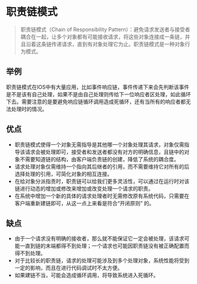 # 职责链模式

> 职责链模式（Chain of Responsibility Pattern）：避免请求发送者与接受者耦合在一起，让多个对象都有可能接收请求，将这些对象连接成一条链，并且沿着这条链传递请求，直到有对象处理它为止。职责链模式是一种对象行为模式。

## 举例

职责链模式在IOS中有大量应用，比如事件响应链，事件传递下来会先判断该事件是不是该有自己处理，如果不是由自己处理则传给下一位响应者区处理，如此循环下去。需要注意的是要避免响应链循环调用造成死循环，还有当所有的响应者都无法处理时的情况。

## 优点

- 职责链模式使得一个对象无需指导是其他哪一个对象处理其请求，对象仅需指导该请求会被处理即可，接受者和发送者都没有对方的明确信息，且链中的对象不需要知道链的结构，由客户端负责链的创建，降低了系统的耦合度。
- 请求处理对象仅需维持一个指向其后继者的引用，而不需要维持它对所有的后选择处理的引用，可简化对象的相互连接。
- 在给对象分派指责时，职责链可以给我们更多灵活性，可以通过在运行时对该链进行动态的增加或修改来增加或改变处理一个请求的职责。
- 在系统中增加一个新的具体的请求处理者时无需修改原有系统代码，只需要在客户端重新建链即可，从这一点上来看是符合“开闭原则” 的。

## 缺点

- 由于一个请求没有明确的接收者，那么就不能保证它一定会被处理，该请求可能一直到链的末端都得不到处理；一个请求也可能因职责链没有被正确配置而得不到处理。
- 对于比较长的职责链，请求的处理可能涉及到多个处理对象，系统性能将受到一定的影响，而且在进行代码调试时不太方便。
- 如果建链不当，可能会造成循环调用，将导致系统进入死循环。